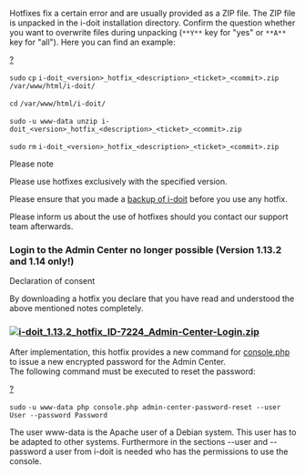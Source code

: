 Hotfixes fix a certain error and are usually provided as a ZIP file. The ZIP file is unpacked in the i-doit installation directory. Confirm the question whether you want to overwrite files during unpacking (`**Y**` key for "yes" or `**A**` key for "all"). Here you can find an example:

[?](#)

`sudo` `cp` `i-doit_<version>_hotfix_<description>_<ticket>_<commit>.zip` `/var/www/html/i-doit/`

`cd` `/var/www/html/i-doit/`

`sudo` `-u www-data unzip i-doit_<version>_hotfix_<description>_<ticket>_<commit>.zip`

`sudo` `rm` `i-doit_<version>_hotfix_<description>_<ticket>_<commit>.zip`

Please note

Please use hotfixes exclusively with the specified version.

Please ensure that you made a [backup of i-doit](/display/en/Backup+and+Recovery) before you use any hotfix.

Please inform us about the use of hotfixes should you contact our support team afterwards.

### Login to the Admin Center no longer possible (Version 1.13.2 and 1.14 only!)

Declaration of consent

By downloading a hotfix you declare that you have read and understood the above mentioned notes completely.

### [![](/s/-rg4ht/8803/xi7l17/5.0.0/_/download/resources/com.atlassian.confluence.plugins.confluence-view-file-macro:view-file-macro-resources/images/placeholder-small-zip.png)i-doit\_1.13.2\_hotfix\_ID-7224\_Admin-Center-Login.zip](/download/attachments/82576119/i-doit_1.13.2_hotfix_ID-7224_Admin-Center-Login.zip?version=2&modificationDate=1582120247846&api=v2)

  

After implementation, this hotfix provides a new command for [console.php](/display/en/Console) to issue a new encrypted password for the Admin Center.  
The following command must be executed to reset the password:

[?](#)

`sudo` `-u www-data php console.php admin-center-password-reset --user User --password Password`

The user www-data is the Apache user of a Debian system. This user has to be adapted to other systems. Furthermore in the sections --user and --password a user from i-doit is needed who has the permissions to use the console.